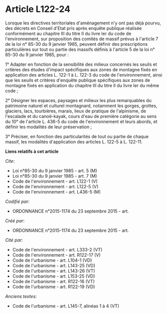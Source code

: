 # Article L122-24

Lorsque les directives territoriales d'aménagement n'y ont pas déjà pourvu, des décrets en Conseil d'Etat pris après enquête
publique réalisée conformément au chapitre III du titre II du livre Ier du code de l'environnement, sur proposition des
comités de massif prévus à l'article 7 de la loi n° 85-30 du 9 janvier 1985, peuvent définir des prescriptions particulières
sur tout ou partie des massifs définis à l'article 5 de la loi n° 85-30 du 9 janvier 1985, pour : 

1° Adapter en fonction de la sensibilité des milieux concernés les seuils et critères des études d'impact spécifiques aux
zones de montagne fixés en application des articles L. 122-1 à L. 122-3 du code de l'environnement, ainsi que les seuils et
critères d'enquête publique spécifiques aux zones de montagne fixés en application du chapitre III du titre II du livre Ier
du même code ; 

2° Désigner les espaces, paysages et milieux les plus remarquables du patrimoine naturel et culturel montagnard, notamment
les gorges, grottes, glaciers, lacs, tourbières, marais, lieux de pratique de l'alpinisme, de l'escalade et du canoë-kayak,
cours d'eau de première catégorie au sens du 10° de l'article L. 436-5 du code de l'environnement et leurs abords, et définir
les modalités de leur préservation ; 

3° Préciser, en fonction des particularités de tout ou partie de chaque massif, les modalités d'application des articles L.
122-5 à L. 122-11.

**Liens relatifs à cet article**

_Cite_:

  - Loi n°85-30 du 9 janvier 1985 - art. 5 (M)
  - Loi n°85-30 du 9 janvier 1985 - art. 7 (M)
  - Code de l'environnement - art. L122-1 (V)
  - Code de l'environnement - art. L122-5 (V)
  - Code de l'environnement - art. L436-5 (M)

_Codifié par_:

  - ORDONNANCE n°2015-1174 du 23 septembre 2015 - art.

_Créé par_:

  - ORDONNANCE n°2015-1174 du 23 septembre 2015 - art.

_Cité par_:

  - Code de l'environnement - art. L333-2 (VT)
  - Code de l'environnement - art. R122-17 (V)
  - Code de l'urbanisme - art. L104-1 (VD)
  - Code de l'urbanisme - art. L143-25 (VD)
  - Code de l'urbanisme - art. L143-26 (VT)
  - Code de l'urbanisme - art. L153-25 (VD)
  - Code de l'urbanisme - art. R122-16 (VT)
  - Code de l'urbanisme - art. R122-19 (VD)

_Anciens textes_:

  - Code de l'urbanisme - art. L145-7, alinéas 1 à 4 (VT)
